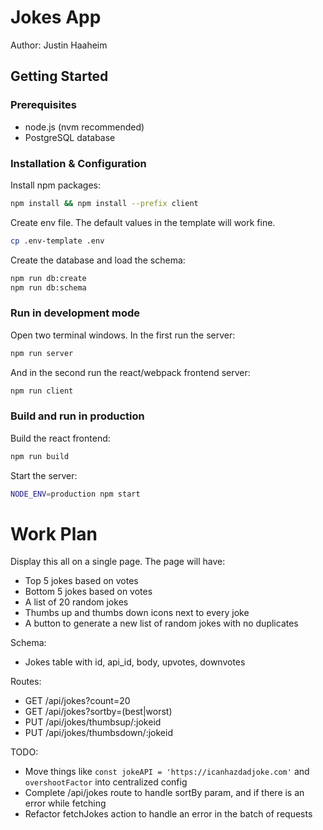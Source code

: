 # Jokes App

Author: Justin Haaheim

## Getting Started

### Prerequisites

- node.js (nvm recommended)
- PostgreSQL database

### Installation & Configuration

Install npm packages:

```sh
npm install && npm install --prefix client
```

Create env file. The default values in the template will work fine.

```sh
cp .env-template .env
```

Create the database and load the schema:

```sh
npm run db:create
npm run db:schema
```

### Run in development mode

Open two terminal windows. In the first run the server:

```sh
npm run server
```

And in the second run the react/webpack frontend server:

```sh
npm run client
```

### Build and run in production

Build the react frontend:

```sh
npm run build
```

Start the server:

```sh
NODE_ENV=production npm start
```

# Work Plan

Display this all on a single page. The page will have:
- Top 5 jokes based on votes
- Bottom 5 jokes based on votes
- A list of 20 random jokes
- Thumbs up and thumbs down icons next to every joke
- A button to generate a new list of random jokes with no duplicates

Schema:
- Jokes table with id, api_id, body, upvotes, downvotes

Routes:
- GET /api/jokes?count=20
- GET /api/jokes?sortby=(best|worst)
- PUT /api/jokes/thumbsup/:jokeid
- PUT /api/jokes/thumbsdown/:jokeid

TODO:
- Move things like `const jokeAPI = 'https://icanhazdadjoke.com'` and `overshootFactor` into centralized config
- Complete /api/jokes route to handle sortBy param, and if there is an error while fetching
- Refactor fetchJokes action to handle an error in the batch of requests
